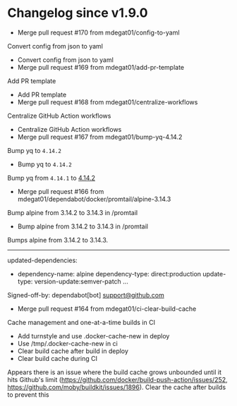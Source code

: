# Changelog since v1.9.0
- Merge pull request #170 from mdegat01/config-to-yaml

Convert config from json to yaml 
- Convert config from json to yaml 
- Merge pull request #169 from mdegat01/add-pr-template

Add PR template 
- Add PR template 
- Merge pull request #168 from mdegat01/centralize-workflows

Centralize GitHub Action workflows 
- Centralize GitHub Action workflows 
- Merge pull request #167 from mdegat01/bump-yq-4.14.2

Bump yq to `4.14.2` 
- Bump yq to `4.14.2`

Bump yq from `4.14.1` to [4.14.2](https://github.com/mikefarah/yq/releases/tag/v4.14.2) 
- Merge pull request #166 from mdegat01/dependabot/docker/promtail/alpine-3.14.3

Bump alpine from 3.14.2 to 3.14.3 in /promtail 
- Bump alpine from 3.14.2 to 3.14.3 in /promtail

Bumps alpine from 3.14.2 to 3.14.3.

---
updated-dependencies:
- dependency-name: alpine
  dependency-type: direct:production
  update-type: version-update:semver-patch
...

Signed-off-by: dependabot[bot] <support@github.com> 
- Merge pull request #164 from mdegat01/ci-clear-build-cache

Cache management and one-at-a-time builds in CI 
- Add turnstyle and use .docker-cache-new in deploy 
- Use /tmp/.docker-cache-new in ci 
- Clear build cache after build in deploy 
- Clear build cache during CI

Appears there is an issue where the build cache grows unbounded until it hits Github's limit (https://github.com/docker/build-push-action/issues/252, https://github.com/moby/buildkit/issues/1896). Clear the cache after builds to prevent this 
